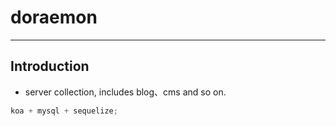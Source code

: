 # doraemon

---

## Introduction

- server collection, includes blog、cms and so on.

```javascript
koa + mysql + sequelize;
```
